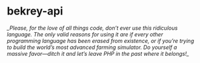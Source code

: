 # bekrey-api

*\_Please, for the love of all things code, don’t ever use this *ridiculous* language. The only valid reasons for using it are if every other programming language has been erased from existence, or if you’re trying to build the world’s most advanced farming simulator. Do yourself a massive favor—ditch it and let’s leave PHP in the past where it belongs!\_*
